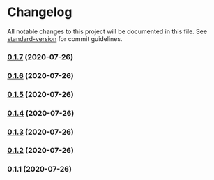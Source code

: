 # Changelog

All notable changes to this project will be documented in this file. See [standard-version](https://github.com/conventional-changelog/standard-version) for commit guidelines.

### [0.1.7](https://github.com/rockmandash/vue-gsap-transition/compare/v0.1.6...v0.1.7) (2020-07-26)

### [0.1.6](https://github.com/rockmandash/vue-gsap-transition/compare/v0.1.5...v0.1.6) (2020-07-26)

### [0.1.5](https://github.com/rockmandash/vue-gsap-transition/compare/v0.1.4...v0.1.5) (2020-07-26)

### [0.1.4](https://github.com/rockmandash/vue-gsap-transition/compare/v0.1.3...v0.1.4) (2020-07-26)

### [0.1.3](https://github.com/rockmandash/vue-gsap-transition/compare/v0.1.2...v0.1.3) (2020-07-26)

### [0.1.2](https://github.com/rockmandash/vue-gsap-transition/compare/v0.1.1...v0.1.2) (2020-07-26)

### 0.1.1 (2020-07-26)
